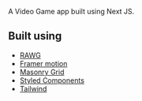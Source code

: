 A Video Game app built using Next JS.

<h2>Built using</h2>
<ul>
    <li><a href="https://rawg.io/apidocs" target="_blank">RAWG</a></li>
    <li><a href="https://www.framer.com/motion/" target="_blank">Framer motion</a></li>
    <li><a href="https://www.npmjs.com/package/react-masonry-css" target="_blank">Masonry Grid</a></li>
    <li><a href="https://styled-components.com/" target="_blank">Styled Components</a></li>
     <li><a href="https://tailwindcss.com" target="_blank">Tailwind</a></li>
</ul>